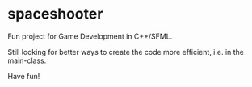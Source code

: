 # spaceshooter
Fun project for Game Development in C++/SFML.

Still looking for better ways to create the code more efficient, i.e. in the main-class.

Have fun!
